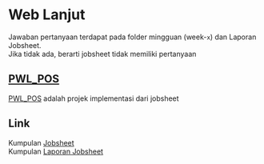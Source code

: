 # Web Lanjut
Jawaban pertanyaan terdapat pada folder mingguan (week-`x`) dan Laporan Jobsheet.\
Jika tidak ada, berarti jobsheet tidak memiliki pertanyaan

## [PWL_POS](./PWL_POS)
[PWL_POS](./PWL_POS) adalah projek implementasi dari jobsheet


## Link
Kumpulan [Jobsheet](https://1drv.ms/f/c/60e6043c8101a60a/EofiQpTBGeBBjPTMRw4i0vIBlSyzXCOZ-HqNe8x04vO48g?e=2KDJkU)\
Kumpulan [Laporan Jobsheet](https://1drv.ms/f/c/60e6043c8101a60a/EqL_CGeINmZNj3vWWNmJvoMB4nby17qHOW8uTixmDTTCDQ?e=WwXetD)
